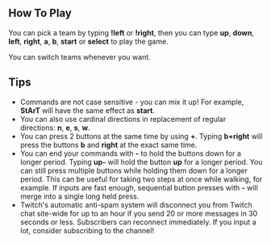 ## How To Play

You can pick a team by typing **!left** or **!right**, then you can type **up**, **down**, **left**, **right**, **a**, **b**, **start** or **select** to play the game.

You can switch teams whenever you want.

## Tips
- Commands are not case sensitive - you can mix it up! For example, **StArT** will have the same effect as **start**.
- You can also use cardinal directions in replacement of regular directions: **n**, **e**, **s**, **w**.
- You can press 2 buttons at the same time by using **+**. Typing **b+right** will press the buttons **b** and **right** at the exact same time.
- You can end your commands with **-** to hold the buttons down for a longer period. Typing **up-** will hold the button **up** for a longer period. You can still press multiple buttons while holding them down for a longer period. This can be useful for taking two steps at once while walking, for example. If inputs are fast enough, sequential button presses with **-** will merge into a single long held press.
- Twitch's automatic anti-spam system will disconnect you from Twitch chat site-wide for up to an hour if you send 20 or more messages in 30 seconds or less. Subscribers can reconnect immediately. If you input a lot, consider subscribing to the channel!

